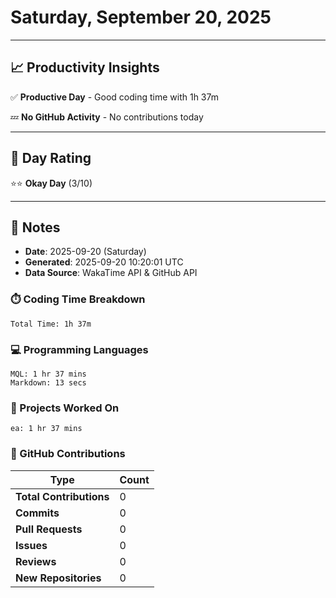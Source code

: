 # Saturday, September 20, 2025

---

## 📈 Productivity Insights

✅ **Productive Day** - Good coding time with 1h 37m

💤 **No GitHub Activity** - No contributions today

---

## 🎯 Day Rating

⭐⭐ **Okay Day** (3/10)

---

## 📝 Notes

- **Date**: 2025-09-20 (Saturday)
- **Generated**: 2025-09-20 10:20:01 UTC
- **Data Source**: WakaTime API & GitHub API


### ⏱️ Coding Time Breakdown

```
Total Time: 1h 37m
```

### 💻 Programming Languages

```
MQL: 1 hr 37 mins
Markdown: 13 secs
```

### 📂 Projects Worked On

```
ea: 1 hr 37 mins

```


### 🐙 GitHub Contributions

| Type | Count |
|------|-------|
| **Total Contributions** | 0 |
| **Commits** | 0 |
| **Pull Requests** | 0 |
| **Issues** | 0 |
| **Reviews** | 0 |
| **New Repositories** | 0 |

